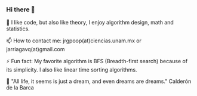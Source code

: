 ### Hi there 👋

🔭 I like code, but also like theory, I enjoy algorithm design, math and statistics.

📫 How to contact me: jrgpoop(at)ciencias.unam.mx or jarriagavq(at)gmail.com

⚡ Fun fact: My favorite algorithm is BFS (Breadth-first search) because of its simplicity. I also like linear time sorting algorithms.

💬 "All life, it seems is just a dream, and even dreams are dreams."  Calderón de la Barca


<!--
**arriagajorge/arriagajorge** is a ✨ _special_ ✨ repository because its `README.md` (this file) appears on your GitHub profile.

Here are some ideas to get you started:

- 🔭 I’m currently working on ...
- 🌱 I’m currently learning ...
- 👯 I’m looking to collaborate on ...
- 🤔 I’m looking for help with ...
- 💬 Ask me about ...
- 📫 How to reach me: ...
- 😄 Pronouns: ...
- ⚡ Fun fact: ...
-->
